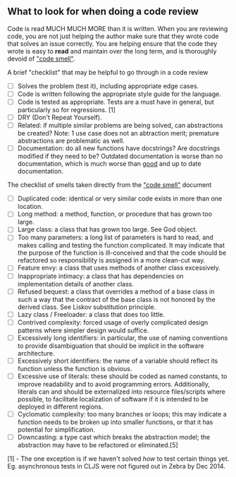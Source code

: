 What to look for when doing a code review
---

Code is read MUCH MUCH MORE than it is written. When you are reviewing code, you are not just helping the author make sure that they wrote code that solves an issue correctly. You are helping ensure that the code they wrote is easy to **read** and maintain over the long term, and is thoroughly devoid of ["code smell"](http://en.wikipedia.org/wiki/Code_smell).

A brief "checklist" that may be helpful to go through in a code review
 * [ ] Solves the problem (test it), including appropriate edge cases.
 * [ ] Code is written following the appropriate style guide for the language.
 * [ ] Code is tested as appropriate. Tests are a must have in general, but particularly so for regressions. [1]
 * [ ] DRY (Don't Repeat Yourself).
 * [ ] Related: if multiple similar problems are being solved, can abstractions be created? Note: 1 use case does not an abtraction merit; premature abstractions are problematic as well.
 * [ ] Documentation: do all new functions have docstrings? Are docstrings modified if they need to be? Outdated documentation is worse than no documentation, which is much worse than [good](https://github.com/onaio/ona-tech/blob/master/checklists/docs.md) and up to date documentation.

The checklist of smells taken directly from the ["code smell"](http://en.wikipedia.org/wiki/Code_smell) document

* [ ] Duplicated code: identical or very similar code exists in more than one location.
* [ ] Long method: a method, function, or procedure that has grown too large.
* [ ] Large class: a class that has grown too large. See God object.
* [ ] Too many parameters: a long list of parameters is hard to read, and makes calling and testing the function complicated. It may indicate that the purpose of the function is ill-conceived and that the code should be refactored so responsibility is assigned in a more clean-cut way.
* [ ] Feature envy: a class that uses methods of another class excessively.
* [ ] Inappropriate intimacy: a class that has dependencies on implementation details of another class.
* [ ] Refused bequest: a class that overrides a method of a base class in such a way that the contract of the base class is not honored by the derived class. See Liskov substitution principle.
* [ ] Lazy class / Freeloader: a class that does too little.
* [ ] Contrived complexity: forced usage of overly complicated design patterns where simpler design would suffice.
* [ ] Excessively long identifiers: in particular, the use of naming conventions to provide disambiguation that should be implicit in the software architecture.
* [ ] Excessively short identifiers: the name of a variable should reflect its function unless the function is obvious.
* [ ] Excessive use of literals: these should be coded as named constants, to improve readability and to avoid programming errors. Additionally, literals can and should be externalized into resource files/scripts where possible, to facilitate localization of software if it is intended to be deployed in different regions.
* [ ] Cyclomatic complexity: too many branches or loops; this may indicate a function needs to be broken up into smaller functions, or that it has potential for simplification.
* [ ] Downcasting: a type cast which breaks the abstraction model; the abstraction may have to be refactored or eliminated.[5]

[1] - The one exception is if we haven't solved *how* to test certain things yet. Eg. asynchronous tests in CLJS were not figured out in Zebra by Dec 2014.
